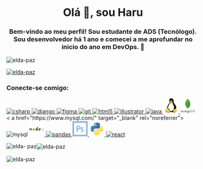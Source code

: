 <h1 align="center">Olá 👋, sou Haru</h1>
<h3 align="center">Bem-vindo ao meu perfil! Sou estudante de ADS (Tecnólogo). Sou desenvolvedor há 1 ano e comecei a me aprofundar no inicio do ano em DevOps. 👋</h3>

<p align="left"> <img src="https://komarev.com/ghpvc/?username=elda-paz&label=Profile%20views&color=0e75b6&style=flat" alt="elda-paz" /> </p>

<p align="left"> <a href="https://github.com/ryo-ma/github-profile-trophy"><img src="https://github-profile -trophy.vercel.app/?username=elda-paz" alt="elda-paz" /></a> </p>

<h3 align="left">Conecte-se comigo:</h3>
<p align ="esquerda">



<p align="left"> <a href="https://www.w3schools.com/cs/" target="_blank" rel="noreferrer"> <img src="https://raw.githubusercontent. com/devicons/devicon/master/icons/csharp/csharp-original.svg" alt="csharp" width="40" height="40"/> </a> <a href="https://www. djangoproject.com/" target="_blank" rel="noreferrer"> <img src="https://cdn.worldvectorlogo.com/logos/django.svg" alt="django" width="40" height=" 40"/> </a> <a href="https://www.figma.com/" target="_blank" rel="noreferrer"> <img src="https://www.vectorlogo.zone/logos/figma/figma-icon.svg" alt="figma" width="40" height="40"/> </a> <a href="https://git-scm.com/" target ="_blank" rel="noreferrer"> <img src="https://www.vectorlogo.zone/logos/git-scm/git-scm-icon.svg" alt="git" width="40" altura ="40"/> </a> <a href="https://www.w3.org/html/" target="_blank" rel="noreferrer"> <img src="https://raw. githubusercontent.com/devicons/devicon/master/icons/html5/html5-original-wordmark.svg" alt="html5" width="40" height="40"/> </a> <a href="https: //www.adobe.com/in/products/illustrator.html" target="_blank" rel="noreferrer"> <img src="https://www.vectorlogo.zone/logos/adobe_illustrator/adobe_illustrator-icon.svg" alt="illustrator" width="40" height= "40"/> </a> <a href="https://www.java.com" target="_blank" rel="noreferrer"> <img src="https://raw.githubusercontent.com/ devicons/devicon/master/icons/java/java-original.svg" alt="java" width="40" height="40"/> </a> <a href="https://www.linux. org/" target="_blank" rel="noreferrer"> <img src="https://raw.githubusercontent.com/devicons/devicon/master/icons/linux/linux-original.svg" alt="linux" width="40" height="40"/> </a> <a href="https://www.mongodb.com/" target="_blank" rel="noreferrer"> <img src=" https://raw.githubusercontent.com/devicons/devicon/master/icons/mongodb/mongodb-original-wordmark.svg" alt="mongodb" width="40" height="40"/> </a> < a href="https://www.mysql.com/" target="_blank" rel="noreferrer"> <img src="https://raw.githubusercontent.com/devicons/devicon/master/icons/mysql /mysql-original-wordmark.svg" alt="mysql" width="40" height="40"/> </a> <a href="https://nodejs.org" target="_blank"rel="noreferrer"> <img src="https://raw.githubusercontent.com/devicons/devicon/master/icons/nodejs/nodejs-original-wordmark.svg" alt="nodejs" width="40" height ="40"/> </a> <a href="https://pandas.pydata.org/" target="_blank" rel="noreferrer"> <img src="https://raw.githubusercontent. com/devicons/devicon/2ae2a900d2f041da66e950e4d48052658d850630/icons/pandas/pandas-original.svg" alt="pandas" width="40" height="40"/> </a> <a href="https://www. photoshop.com/en" target="_blank" rel="noreferrer"> <img src="https://raw.githubusercontent.com/devicons/devicon/master/icons/photoshop/photoshop-line.svg" alt="photoshop" width="40" height="40"/> </a> <a href="https://www. python.org" target="_blank" rel="noreferrer"> <img src="https://raw.githubusercontent.com/devicons/devicon/master/icons/python/python-original.svg" alt="python " width="40" height="40"/> </a> <a href="https://reactjs.org/" target="_blank" rel="noreferrer"> <img src="https:/ /raw.githubusercontent.com/devicons/devicon/master/icons/react/react-original-wordmark.svg" alt="react" width="40" height="40"/> </a> </p>

<p><img align="left" src="https://github-readme-stats.vercel.app/api/top-langs?username=elda-paz&show_icons=true&locale=en&layout=compact" alt="elda- paz" /></p>

<p> <img align="center" src="https://github-readme-stats.vercel.app/api?username=elda-paz&show_icons=true&locale=en" alt ="elda-paz" /></p>

<p><img align="center" src="https://github-readme-streak-stats.herokuapp.com/?user=elda-paz&" alt= "elda-paz" /></p>
